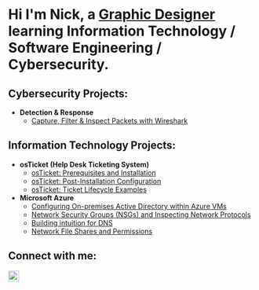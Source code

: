 <h1>Hi I'm Nick, a <a href="https://nickgrassia.myportfolio.com">Graphic Designer </a>learning Information Technology / Software Engineering / Cybersecurity.</h1>

<h2>Cybersecurity Projects:</h2>

- <b>Detection & Response</b>
  - [Capture, Filter & Inspect Packets with Wireshark](https://github.com/ngrass3/wireshark-traffic)

<h2>Information Technology Projects:</h2>

- <b>osTicket (Help Desk Ticketing System)</b>
  - [osTicket: Prerequisites and Installation](https://github.com/ngrass3/osticket-prereqs)
  - [osTicket: Post-Installation Configuration](https://github.com/ngrass3/post-installation-configuration)
  - [osTicket: Ticket Lifecycle Examples](https://github.com/ngrass3/ticket-lifecycle)
- <b>Microsoft Azure</b>
  - [Configuring On-premises Active Directory within Azure VMs](https://github.com/ngrass3/configure-ad)
  - [Network Security Groups (NSGs) and Inspecting Network Protocols](https://github.com/ngrass3/azure-network-protocols)
  - [Building intuition for DNS](https://github.com/ngrass3/building-Intuition-for-DNS)
  - [Network File Shares and Permissions](https://github.com/ngrass3/network-file-shares-and-permissions)

<h2>Connect with me:</h2>

[<img align="left" alt="Nick | LinkedIn" width="22px" src="https://cdn.jsdelivr.net/npm/simple-icons@v3/icons/linkedin.svg" />][linkedin]

[linkedin]: https://linkedin.com/in/Nickgrassia
